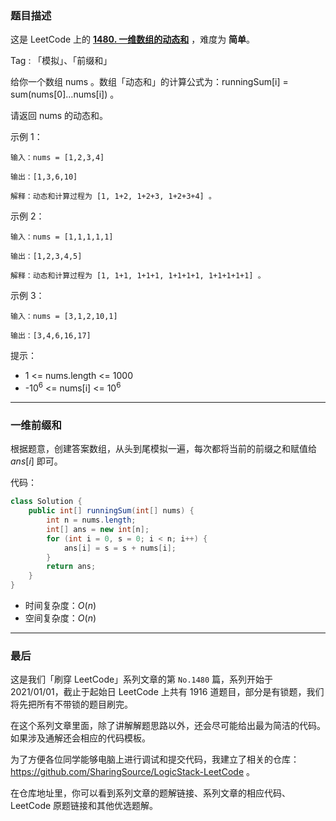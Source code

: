 ### 题目描述

这是 LeetCode 上的 **[1480. 一维数组的动态和](https://leetcode-cn.com/problems/running-sum-of-1d-array/solution/gong-shui-san-xie-yi-wei-qian-zhui-he-mo-g8hn/)** ，难度为 **简单**。

Tag : 「模拟」、「前缀和」



给你一个数组 nums 。数组「动态和」的计算公式为：runningSum[i] = sum(nums[0]…nums[i]) 。

请返回 nums 的动态和。

示例 1：
```
输入：nums = [1,2,3,4]

输出：[1,3,6,10]

解释：动态和计算过程为 [1, 1+2, 1+2+3, 1+2+3+4] 。
```
示例 2：
```
输入：nums = [1,1,1,1,1]

输出：[1,2,3,4,5]

解释：动态和计算过程为 [1, 1+1, 1+1+1, 1+1+1+1, 1+1+1+1+1] 。
```
示例 3：
```
输入：nums = [3,1,2,10,1]

输出：[3,4,6,16,17]
```

提示：
* 1 <= nums.length <= 1000
* -$10^6$ <= nums[i] <= $10^6$

---

### 一维前缀和

根据题意，创建答案数组，从头到尾模拟一遍，每次都将当前的前缀之和赋值给 $ans[i]$ 即可。

代码：
```Java
class Solution {
    public int[] runningSum(int[] nums) {
        int n = nums.length;
        int[] ans = new int[n];
        for (int i = 0, s = 0; i < n; i++) {
            ans[i] = s = s + nums[i];
        }
        return ans;
    }
}
```
* 时间复杂度：$O(n)$
* 空间复杂度：$O(n)$

---

### 最后

这是我们「刷穿 LeetCode」系列文章的第 `No.1480` 篇，系列开始于 2021/01/01，截止于起始日 LeetCode 上共有 1916 道题目，部分是有锁题，我们将先把所有不带锁的题目刷完。

在这个系列文章里面，除了讲解解题思路以外，还会尽可能给出最为简洁的代码。如果涉及通解还会相应的代码模板。

为了方便各位同学能够电脑上进行调试和提交代码，我建立了相关的仓库：https://github.com/SharingSource/LogicStack-LeetCode 。

在仓库地址里，你可以看到系列文章的题解链接、系列文章的相应代码、LeetCode 原题链接和其他优选题解。

